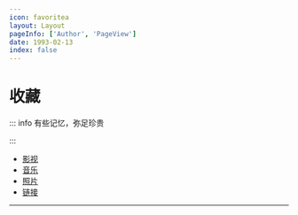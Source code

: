 ```yaml
---
icon: favoritea
layout: Layout
pageInfo: ['Author', 'PageView']
date: 1993-02-13
index: false
---
```


# 收藏

::: info 有些记忆，弥足珍贵

:::

- [影视](./movies/)
- [音乐](./music/)
- [照片](./photos/)
- [链接](./links/)

---

